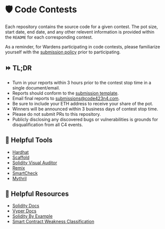 # :shield: Code Contests

Each repository contains the source code for a given contest. The pot size, start date, end date, and any other relevent information is provided within the `README` for each corresponding contest.

As a reminder, for Wardens participating in code contests, please familiarize yourself with the [submission policy](../SUBMISSION_POLICY.md) prior to participating.

## :fast_forward: TL;DR
- Turn in your reports within 3 hours prior to the contest stop time in a single document/email.
- Reports should conform to the [submission template](../SUBMISSION_TEMPLATE.md).
- Email final reports to submissions@code423n4.com.
- Be sure to include your ETH address to receive your share of the pot.
- Winners will be announced within 3 business days of contest stop time.
- Please do not submit PRs to this repository.
- Publicly disclosing any discovered bugs or vulnerabilities is grounds for disqualification from all C4 events.

## :toolbox: Helpful Tools 
- [Hardhat](https://hardhat.org/)
- [Scaffold](https://github.com/austintgriffith/scaffold-eth)
- [Solidity Visual Auditor](https://marketplace.visualstudio.com/items?itemName=tintinweb.solidity-visual-auditor)
- [Remix](https://remix.ethereum.org/)
- [SmartCheck](https://tool.smartdec.net/)
- [Mythril](https://github.com/ConsenSys/mythril)

## :microscope:	Helpful Resources
- [Solidity Docs](https://docs.soliditylang.org/en/v0.8.1/)
- [Vyper Docs](https://vyper.readthedocs.io/en/stable/)
- [Solidity By Example](https://solidity-by-example.org/)
- [Smart Contract Weakness Classification](https://swcregistry.io/)
